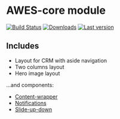 # AWES-core module

[![Build Status](https://www.awc.wtf/packages/awes-layout-crm/status.svg)](https://www.awes.io/) 
[![Downloads](https://www.awc.wtf/packages/awes-layout-crm/downloads.svg)](https://www.awes.io/) 
[![Last version](https://www.awc.wtf/packages/awes-layout-crm/version.svg)](https://www.awes.io/)

## Includes

- Layout for CRM with aside navigation
- Two columns layout
- Hero image layout

...and components:

- [Content-wrapper]('docs/content-wrapper')
- [Notifications]('docs/notifications')
- [Slide-up-down]('docs/slide-up-down')
